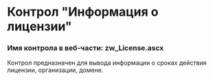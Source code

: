 ﻿---
description: 2.4.9.2
---
# Контрол "Информация о лицензии"
### Имя контрола в веб-части: zw_License.ascx
Контрол предназначен для вывода информации о сроках действия лицензии, организации, домене.
